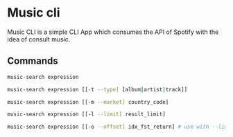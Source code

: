 # Music cli
Music CLI is a simple CLI App which consumes the API of Spotify with the idea
of consult music.

## Commands
```bash
music-search expression

music-search expression [[-t --type] [album|artist|track]]

music-search expression [[-m --market] country_code]

music-search expression [[-l --limit] result_limit]

music-search expression [[-o --offset] idx_fst_return] # use with --limit to next page of results
```
